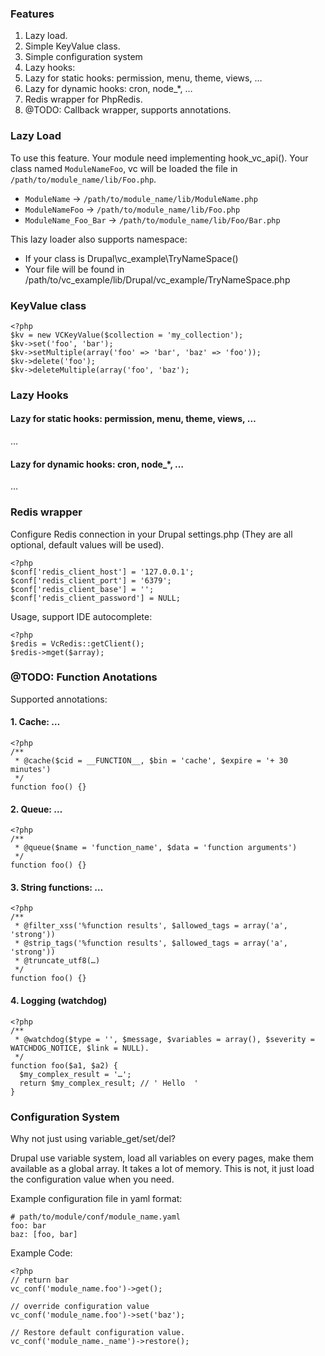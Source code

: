 ### Features

1. Lazy load.
1. Simple KeyValue class.
1. Simple configuration system
1. Lazy hooks:
  1. Lazy for static hooks: permission, menu, theme, views, …
  1. Lazy for dynamic hooks: cron, node_*, …
1. Redis wrapper for PhpRedis.
1. @TODO: Callback wrapper, supports annotations.

### Lazy Load

To use this feature. Your module need implementing hook_vc_api().
Your class named `ModuleNameFoo`, vc will be loaded the file in
`/path/to/module_name/lib/Foo.php`.

  - `ModuleName` -> `/path/to/module_name/lib/ModuleName.php`
  - `ModuleNameFoo` -> `/path/to/module_name/lib/Foo.php`
  - `ModuleName_Foo_Bar` -> `/path/to/module_name/lib/Foo/Bar.php`

This lazy loader also supports namespace:

  - If your class is Drupal\vc_example\TryNameSpace()
  - Your file will be found in /path/to/vc_example/lib/Drupal/vc_example/TryNameSpace.php

### KeyValue class

    <?php
    $kv = new VCKeyValue($collection = 'my_collection');
    $kv->set('foo', 'bar');
    $kv->setMultiple(array('foo' => 'bar', 'baz' => 'foo'));
    $kv->delete('foo');
    $kv->deleteMultiple(array('foo', 'baz');

### Lazy Hooks

#### Lazy for static hooks: permission, menu, theme, views, …

  …

#### Lazy for dynamic hooks: cron, node_*, …

  …

### Redis wrapper

Configure Redis connection in your Drupal settings.php (They are all optional,
default values will be used).

    <?php
    $conf['redis_client_host'] = '127.0.0.1';
    $conf['redis_client_port'] = '6379';
    $conf['redis_client_base'] = '';
    $conf['redis_client_password'] = NULL;

Usage, support IDE autocomplete:

    <?php
    $redis = VcRedis::getClient();
    $redis->mget($array);

### @TODO: Function Anotations

Supported annotations:

#### 1. Cache: …

    <?php
    /**
     * @cache($cid = __FUNCTION__, $bin = 'cache', $expire = '+ 30 minutes')
     */
    function foo() {}

#### 2. Queue: …

    <?php
    /**
     * @queue($name = 'function_name', $data = 'function arguments')
     */
    function foo() {}

#### 3. String functions: …

    <?php
    /**
     * @filter_xss('%function results', $allowed_tags = array('a', 'strong'))
     * @strip_tags('%function results', $allowed_tags = array('a', 'strong'))
     * @truncate_utf8(…)
     */
    function foo() {}

#### 4. Logging (watchdog)

    <?php
    /**
     * @watchdog($type = '', $message, $variables = array(), $severity = WATCHDOG_NOTICE, $link = NULL).
     */
    function foo($a1, $a2) {
      $my_complex_result = '…';
      return $my_complex_result; // ' Hello  '
    }

### Configuration System

Why not just using variable_get/set/del?

Drupal use variable system, load all variables on every pages, make them available
as a global array. It takes a lot of memory. This is not, it just load the
configuration value when you need.

Example configuration file in yaml format:

    # path/to/module/conf/module_name.yaml
    foo: bar
    baz: [foo, bar]

Example Code:

    <?php
    // return bar
    vc_conf('module_name.foo')->get();

    // override configuration value
    vc_conf('module_name.foo')->set('baz');

    // Restore default configuration value.
    vc_conf('module_name._name')->restore();
